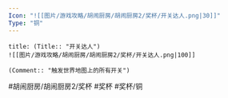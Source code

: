 ```yaml
---
Icon: "![[图片/游戏攻略/胡闹厨房/胡闹厨房2/奖杯/开关达人.png|30]]"
Type: "铜"
---
```

```ad-common-bronze-trophy
title: (Title:: "开关达人")
![[图片/游戏攻略/胡闹厨房/胡闹厨房2/奖杯/开关达人.png|100]]

(Comment:: "触发世界地图上的所有开关")
```

#胡闹厨房/胡闹厨房2/奖杯 #奖杯 #奖杯/铜
